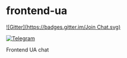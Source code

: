 frontend-ua
===========
[![Gitter](https://badges.gitter.im/Join Chat.svg)](https://gitter.im/dev-ua/frontend-ua?utm_source=badge&utm_medium=badge&utm_campaign=pr-badge&utm_content=badge)

[![Telegram](https://patrolavia.github.io/telegram-badge/chat.png)](https://t.me/frontendua)

Frontend UA chat

